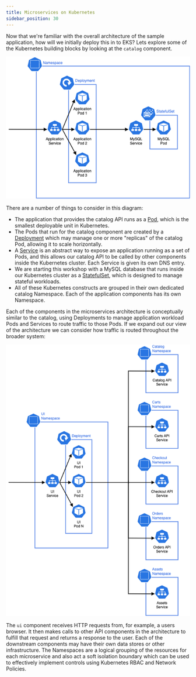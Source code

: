 ```yaml
---
title: Microservices on Kubernetes
sidebar_position: 30
---
```


Now that we're familiar with the overall architecture of the sample application, how will we initially deploy this in to EKS? Lets explore some of the Kubernetes building blocks by looking at the `catalog` component.

![Catalog microservice in Kubernetes](./assets/catalog-microservice.png)

There are a number of things to consider in this diagram:

* The application that provides the catalog API runs as a [Pod](https://kubernetes.io/docs/concepts/workloads/pods/), which is the smallest deployable unit in Kubernetes.
* The Pods that run for the catalog component are created by a [Deployment](https://kubernetes.io/docs/concepts/workloads/controllers/deployment/) which may manage one or more "replicas" of the catalog Pod, allowing it to scale horizontally.
* A [Service](https://kubernetes.io/docs/concepts/services-networking/service/) is an abstract way to expose an application running as a set of Pods, and this allows our catalog API to be called by other components inside the Kubernetes cluster. Each Service is given its own DNS entry.
* We are starting this workshop with a MySQL database that runs inside our Kubernetes cluster as a [StatefulSet](https://kubernetes.io/docs/concepts/workloads/controllers/statefulset/), which is designed to manage stateful workloads.
* All of these Kubernetes constructs are grouped in their own dedicated catalog Namespace. Each of the application components has its own Namespace.

Each of the components in the microservices architecture is conceptually similar to the catalog, using Deployments to manage application workload Pods and Services to route traffic to those Pods. If we expand out our view of the architecture we can consider how traffic is routed throughout the broader system:

![Microservices in Kubernetes](./assets/microservices.png)

The `ui` component receives HTTP requests from, for example, a users browser. It then makes calls to other API components in the architecture to fulfill that request and returns a response to the user. Each of the downstream components may have their own data stores or other infrastructure. The Namespaces are a logical grouping of the resources for each microservice and also act a soft isolation boundary which can be used to effectively implement controls using Kubernetes RBAC and Network Policies.